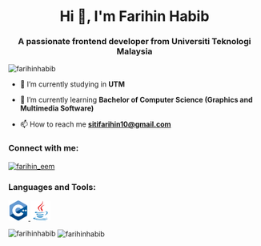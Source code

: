 <h1 align="center">Hi 👋, I'm Farihin Habib</h1>
<h3 align="center">A passionate frontend developer from Universiti Teknologi Malaysia</h3>

<p align="left"> <img src="https://komarev.com/ghpvc/?username=farihinhabib&label=Profile%20views&color=0e75b6&style=flat" alt="farihinhabib" /> </p>

- 🔭 I’m currently studying in **UTM**

- 🌱 I’m currently learning **Bachelor of Computer Science (Graphics and Multimedia Software)**

- 📫 How to reach me **sitifarihin10@gmail.com**

<h3 align="left">Connect with me:</h3>
<p align="left">
<a href="https://instagram.com/farihin_eem" target="blank"><img align="center" src="https://raw.githubusercontent.com/rahuldkjain/github-profile-readme-generator/master/src/images/icons/Social/instagram.svg" alt="farihin_eem" height="30" width="40" /></a>
</p>

<h3 align="left">Languages and Tools:</h3>
<p align="left"> <a href="https://www.w3schools.com/cpp/" target="_blank" rel="noreferrer"> <img src="https://raw.githubusercontent.com/devicons/devicon/master/icons/cplusplus/cplusplus-original.svg" alt="cplusplus" width="40" height="40"/> </a> <a href="https://www.java.com" target="_blank" rel="noreferrer"> <img src="https://raw.githubusercontent.com/devicons/devicon/master/icons/java/java-original.svg" alt="java" width="40" height="40"/> </a> </p>

<p><img align="left" src="https://github-readme-stats.vercel.app/api/top-langs?username=farihinhabib&show_icons=true&locale=en&layout=compact" alt="farihinhabib" /></p>

<p>&nbsp;<img align="center" src="https://github-readme-stats.vercel.app/api?username=farihinhabib&show_icons=true&locale=en" alt="farihinhabib" /></p>
